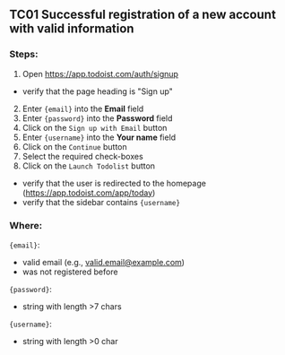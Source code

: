 ## TC01 Successful registration of a new account with valid information
### Steps:
1. Open https://app.todoist.com/auth/signup
*  verify that the page heading is "Sign up"
2. Enter `{email}` into the **Email** field
3. Enter `{password}` into the **Password** field
4. Click on the `Sign up with Email` button
5. Enter `{username}` into the **Your name** field
6. Click on the `Continue` button
7. Select the required check-boxes
8. Click on the `Launch Todolist` button
* verify that the user is redirected to the homepage (https://app.todoist.com/app/today)
* verify that the sidebar contains `{username}`
### Where:
`{email}`:
* valid email (e.g., valid.email@example.com)
* was not registered before

`{password}`:
* string with length >7 chars

`{username}`:
* string with length >0 char
